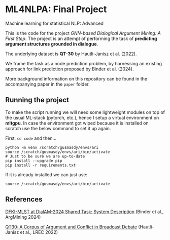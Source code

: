 # ML4NLPA: Final Project
Machine learning for statistical NLP: Advanced

This is the code for the project *GNN-based Dialogical Argument Mining: A First Step*. The project is an attempt of performing the task of **predicting argument structures grounded in dialogue**.

The underlying dataset is **QT-30** by Hautli-Janisz et al. (2022).

We frame the task as a node prediction problem, by harnessing an existing approach for link prediction proposed by Binder et al. (2024).

More background information on this repository can be found in the accompanying paper in the `paper` folder.

## Running the project 

<!-- Since we use as initial pre-processing an external method, we provide that data out-of-the-box as a parquet file. This also makes running the script on **mltgpu** more friendly, since we can rely on a much simpler virtual environment. In the notebook.py file detailed steps are however provided for replicating the experiments using a different dataset for example, that follows the same annotation standard. -->

To make the script running we will need some lightweight modules on top of the usual ML-stack (pytorch, etc.), hence I setup a virtual environment on **mltgpu**. In case the environment got wiped because it is installed on scratch use the below command to set it up again.

First, `cd code` and then...

```
python -m venv /scratch/gusmasdy/envs/ari
source /scratch/gusmasdy/envs/ari/bin/activate
# Just to be sure we are up-to-date
pip install --upgrade pip
pip install -r requirements.txt
```

If it is already installed we can just use:

```
source /scratch/gusmasdy/envs/ari/bin/activate
```

## References

[DFKI-MLST at DialAM-2024 Shared Task: System Description](https://aclanthology.org/2024.argmining-1.9/) (Binder et al., ArgMining 2024)

[QT30: A Corpus of Argument and Conflict in Broadcast Debate](https://aclanthology.org/2022.lrec-1.352/) (Hautli-Janisz et al., LREC 2022)
